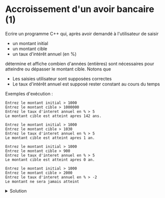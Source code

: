# Accroissement d'un avoir bancaire (1)

Ecrire un programme C++ qui, après avoir demandé à l'utilisateur de saisir 
- un montant initial 
- un montant cible
- un taux d'intérêt annuel (en %)

détermine et affiche combien d'années (entières) sont nécessaires pour atteindre ou dépasser le montant cible. Notons que 
- Les saisies utilisateur sont supposées correctes
- Le taux d'intérêt annuel est supposé rester constant au cours du temps

Exemples d'exécution : 

~~~
Entrez le montant initial > 1000
Entrez le montant cible > 1000000
Entrez le taux d'interet annuel en % > 5
Le montant cible est atteint apres 142 ans.
~~~

~~~
Entrez le montant initial > 1000
Entrez le montant cible > 1030
Entrez le taux d'interet annuel en % > 5
Le montant cible est atteint apres 1 an.
~~~

~~~
Entrez le montant initial > 1000
Entrez le montant cible > 900
Entrez le taux d'interet annuel en % > 5
Le montant cible est atteint apres 0 an.
~~~

~~~
Entrez le montant initial > 1000
Entrez le montant cible > 2000
Entrez le taux d'interet annuel en % > -2
Le montant ne sera jamais atteint
~~~

<details>
<summary>Solution</summary>

~~~cpp
#include <iostream>
#include <cstdlib>

using namespace std;

int main() {
   cout << "Entrez le montant initial > ";
   double montant_initial; // en CHF
   cin >> montant_initial;

   cout << "Entrez le montant cible > ";
   double montant_cible; // en CHF
   cin >> montant_cible;

   cout << "Entrez le taux d'interet annuel en % > ";
   double taux_interet_annuel; // en %
   cin >> taux_interet_annuel;

   // cas particulier
   if (montant_initial < montant_cible and taux_interet_annuel <= 0.0) {
      cout << "Le montant cible ne sera jamais atteint" << endl;
      return EXIT_SUCCESS;
   }
   
   double montant = montant_initial;
   int nb_annees = 0;
   while (montant < montant_cible) {
      nb_annees++;
      montant = montant * (1.0 + taux_interet_annuel / 100.0);
   }

   cout << "Le montant cible est atteint apres "
        << nb_annees << " an" << (nb_annees > 1 ? "s" : "") << "." << endl;

   return EXIT_SUCCESS;
}
~~~
</details>

